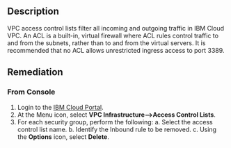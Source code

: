 ## Description

VPC access control lists filter all incoming and outgoing traffic in IBM Cloud VPC. An ACL is a built-in, virtual firewall where ACL rules control traffic to and from the subnets, rather than to and from the virtual servers. It is recommended that no ACL allows unrestricted ingress access to port 3389.

## Remediation

### From Console

1. Login to the [IBM Cloud Portal](https://cloud.ibm.com).
2. At the Menu icon, select **VPC Infrastructure-->Access Control Lists**.
3. For each security group, perform the following:
    a. Select the access control list name.
    b. Identify the Inbound rule to be removed.
    c. Using the **Options** icon, select **Delete**.
